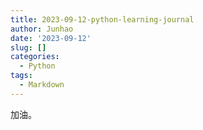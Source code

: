 ```yaml
---
title: 2023-09-12-python-learning-journal
author: Junhao
date: '2023-09-12'
slug: []
categories:
  - Python
tags:
  - Markdown
---
```

  加油。